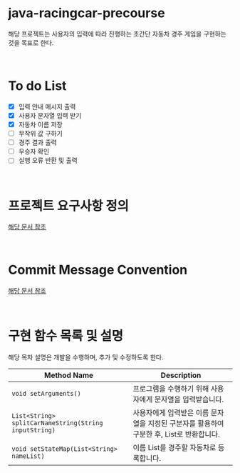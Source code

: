 # java-racingcar-precourse
해당 프로젝트는 사용자의 입력에 따라 진행하는 초간단 자동차 경주 게임을 구현하는 것을 목표로 한다.

<br>

# To do List
- [x] 입력 안내 메시지 출력
- [x] 사용자 문자열 입력 받기
- [x] 자동차 이름 저장
- [ ] 무작위 값 구하기
- [ ] 경주 결과 출력
- [ ] 우승자 확인
- [ ] 실행 오류 반환 및 출력

<br>

# 프로젝트 요구사항 정의
[해당 문서 참조](./Docs/requirement.md)

<br>

# Commit Message Convention
[해당 문서 참조](./Docs/commit.md)

<br>

# 구현 함수 목록 및 설명
해당 목차 설명은 개발을 수행하며, 추가 및 수정하도록 한다.

| Method Name | Description |
| --- | --- |
| ```void setArguments()``` | 프로그램을 수행하기 위해 사용자에게 문자열을 입력받습니다. |
| ```List<String> splitCarNameString(String inputString)``` | 사용자에게 입력받은 이름 문자열을 지정된 구분자를 활용하여 구분한 후, List로 반환합니다. |
| ```void setStateMap(List<String> nameList)``` | 이름 List를 경주할 자동차로 등록합니다. |